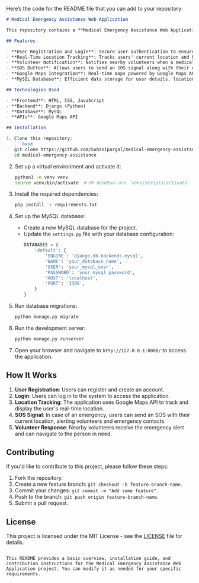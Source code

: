 Here’s the code for the README file that you can add to your repository:

```markdown
# Medical Emergency Assistance Web Application

This repository contains a **Medical Emergency Assistance Web Application** that helps individuals in urgent medical need by connecting them with nearby volunteers. The application features real-time location tracking, volunteer notification, user authentication, and an SOS button that sends the user's current location to pre-selected contacts.

## Features

- **User Registration and Login**: Secure user authentication to ensure only authorized users can access the platform.
- **Real-Time Location Tracking**: Tracks users' current location and helps volunteers find them in case of emergencies.
- **Volunteer Notification**: Notifies nearby volunteers when a medical emergency is reported.
- **SOS Button**: Allows users to send an SOS signal along with their current location to emergency contacts.
- **Google Maps Integration**: Real-time maps powered by Google Maps API for location tracking.
- **MySQL Database**: Efficient data storage for user details, location information, and volunteer tracking.

## Technologies Used

- **Frontend**: HTML, CSS, JavaScript
- **Backend**: Django (Python)
- **Database**: MySQL
- **APIs**: Google Maps API

## Installation

1. Clone this repository:
   ```bash
   git clone https://github.com/Suhanipargal/medical-emergency-assistance.git
   cd medical-emergency-assistance
   ```

2. Set up a virtual environment and activate it:
   ```bash
   python3 -m venv venv
   source venv/bin/activate  # On Windows use `venv\Scripts\activate`
   ```

3. Install the required dependencies:
   ```bash
   pip install -r requirements.txt
   ```

4. Set up the MySQL database:
   - Create a new MySQL database for the project.
   - Update the `settings.py` file with your database configuration:
     ```python
     DATABASES = {
         'default': {
             'ENGINE': 'django.db.backends.mysql',
             'NAME': 'your_database_name',
             'USER': 'your_mysql_user',
             'PASSWORD': 'your_mysql_password',
             'HOST': 'localhost',
             'PORT': '3306',
         }
     }
     ```

5. Run database migrations:
   ```bash
   python manage.py migrate
   ```

6. Run the development server:
   ```bash
   python manage.py runserver
   ```

7. Open your browser and navigate to `http://127.0.0.1:8000/` to access the application.

## How It Works

1. **User Registration**: Users can register and create an account.
2. **Login**: Users can log in to the system to access the application.
3. **Location Tracking**: The application uses Google Maps API to track and display the user's real-time location.
4. **SOS Signal**: In case of an emergency, users can send an SOS with their current location, alerting volunteers and emergency contacts.
5. **Volunteer Response**: Nearby volunteers receive the emergency alert and can navigate to the person in need.

## Contributing

If you'd like to contribute to this project, please follow these steps:

1. Fork the repository.
2. Create a new feature branch: `git checkout -b feature-branch-name`.
3. Commit your changes: `git commit -m "Add some feature"`.
4. Push to the branch: `git push origin feature-branch-name`.
5. Submit a pull request.

## License

This project is licensed under the MIT License - see the [LICENSE](LICENSE) file for details.

```

This README provides a basic overview, installation guide, and contribution instructions for the Medical Emergency Assistance Web Application project. You can modify it as needed for your specific requirements.